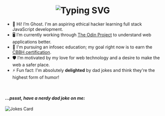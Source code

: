 <div align="center">
    <h1>
        <img src="https://readme-typing-svg.herokuapp.com?font=Jetbrains+mono&size=30&duration=3000&color=F8F8FF&center=true&vCenter=true&width=435&lines=Ghosts+aren't+real...;...unless...;...they're+in+machines.;++" alt="Typing SVG"/>
    </h1>
</div>

- 👋 Hi! I’m Ghost. I'm an aspiring ethical hacker learning full stack JavaScript development.
- 🖥️ I’m currently working through [The Odin Project](https://www.theodinproject.com) to understand web applications better.
- 📜 I'm pursuing an infosec education; my goal right now is to earn the [CBBH certification](https://academy.hackthebox.com/preview/certifications/htb-certified-bug-bounty-hunter).
- 🛡️ I’m motivated by my love for web technology and a desire to make the web a safer place.
- ⚡ Fun fact: I'm absolutely **delighted** by dad jokes and think they're the highest form of humor!

<br>

#### *...pssst, have a nerdy dad joke on me:*

![Jokes Card](https://readme-jokes.vercel.app/api) 



<!---
GhostF8F8FF/GhostF8F8FF is a ✨ special ✨ repository because its `README.md` (this file) appears on your GitHub profile.
You can click the Preview link to take a look at your changes.
--->
